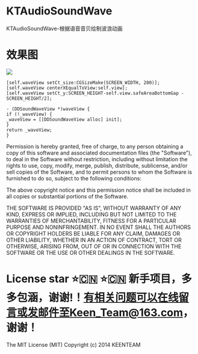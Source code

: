 # KTAudioSoundWave

KTAudioSoundWave-根据语音音贝绘制波浪动画
     
# 效果图

![](https://github.com/liuzhida33/DDSoundWave/blob/master/images/soundwave.gif)
```
[self.waveView setCt_size:CGSizeMake(SCREEN_WIDTH, 200)];
[self.waveView centerXEqualToView:self.view];
[self.waveView setCt_y:SCREEN_HEIGHT-self.view.safeAreaBottomGap - SCREEN_HEIGHT/2];

- (DDSoundWaveView *)waveView {
if (!_waveView) {
_waveView = [[DDSoundWaveView alloc] init];
}
return _waveView;
}
```

Permission is hereby granted, free of charge, to any person obtaining a copy of this software and associated documentation files (the "Software"), to deal in the Software without restriction, including without limitation the rights to use, copy, modify, merge, publish, distribute, sublicense, and/or sell copies of the Software, and to permit persons to whom the Software is furnished to do so, subject to the following conditions:

The above copyright notice and this permission notice shall be included in all copies or substantial portions of the Software.

THE SOFTWARE IS PROVIDED "AS IS", WITHOUT WARRANTY OF ANY KIND, EXPRESS OR IMPLIED, INCLUDING BUT NOT LIMITED TO THE WARRANTIES OF MERCHANTABILITY, FITNESS FOR A PARTICULAR PURPOSE AND NONINFRINGEMENT. IN NO EVENT SHALL THE AUTHORS OR COPYRIGHT HOLDERS BE LIABLE FOR ANY CLAIM, DAMAGES OR OTHER LIABILITY, WHETHER IN AN ACTION OF CONTRACT, TORT OR OTHERWISE, ARISING FROM, OUT OF OR IN CONNECTION WITH THE SOFTWARE OR THE USE OR OTHER DEALINGS IN THE SOFTWARE.

# License star ⭐️🇨🇳 ⭐️🇨🇳   新手项目，多多包涵，谢谢!！有相关问题可以在线留言或发邮件至Keen_Team@163.com，谢谢！

The MIT License (MIT)  Copyright (c) 2014 KEENTEAM
